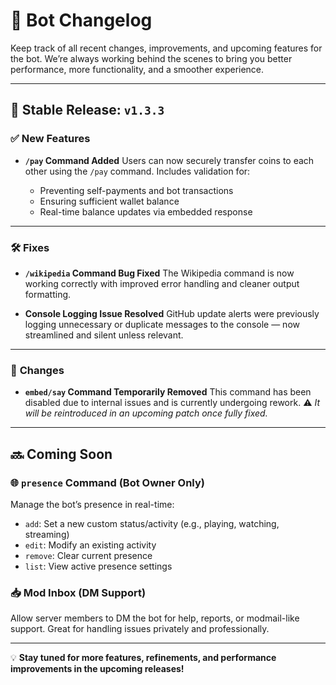 # 📢 **Bot Changelog**

Keep track of all recent changes, improvements, and upcoming features for the bot. We’re always working behind the scenes to bring you better performance, more functionality, and a smoother experience.

---

## 🚀 **Stable Release: `v1.3.3`**

### ✅ **New Features**

* **`/pay` Command Added**
  Users can now securely transfer coins to each other using the `/pay` command.
  Includes validation for:

  * Preventing self-payments and bot transactions
  * Ensuring sufficient wallet balance
  * Real-time balance updates via embedded response

---

### 🛠️ **Fixes**

* **`/wikipedia` Command Bug Fixed**
  The Wikipedia command is now working correctly with improved error handling and cleaner output formatting.

* **Console Logging Issue Resolved**
  GitHub update alerts were previously logging unnecessary or duplicate messages to the console — now streamlined and silent unless relevant.

---

### 🔄 **Changes**

* **`embed/say` Command Temporarily Removed**
  This command has been disabled due to internal issues and is currently undergoing rework.
  ⚠️ *It will be reintroduced in an upcoming patch once fully fixed.*

---

## 🔜 **Coming Soon**

### 🌐 **`presence` Command (Bot Owner Only)**

Manage the bot’s presence in real-time:

* `add`: Set a new custom status/activity (e.g., playing, watching, streaming)
* `edit`: Modify an existing activity
* `remove`: Clear current presence
* `list`: View active presence settings

### 📥 **Mod Inbox (DM Support)**

Allow server members to DM the bot for help, reports, or modmail-like support. Great for handling issues privately and professionally.

---

💡 **Stay tuned for more features, refinements, and performance improvements in the upcoming releases!**
